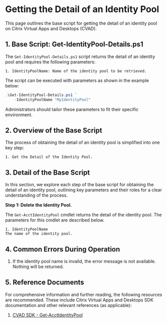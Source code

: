 # Getting the Detail of an Identity Pool

This page outlines the base script for getting the detail of an identity pool on Citrix Virtual Apps and Desktops (CVAD). 



## 1. Base Script: Get-IdentityPool-Details.ps1

The `Get-IdentityPool-Details.ps1` script returns the detail of an identity pool and requires the following parameters:

    1. IdentityPoolName: Name of the identity pool to be retrieved.
    
The script can be executed with parameters as shown in the example below:

```powershell
.\Get-IdentityPool-Details.ps1 `
    -IdentityPoolName "MyIdentityPool"
```

Administrators should tailor these parameters to fit their specific environment.



## 2. Overview of the Base Script

The process of obtaining the detail of an identity pool is simplified into one key step:

    1. Get the Detail of the Identity Pool.



## 3. Detail of the Base Script

In this section, we explore each step of the base script for obtaining the detail of an identity pool, outlining key parameters and their roles for a clear understanding of the process.

**Step 1: Delete the Identity Pool.**

The `Get-AcctIdentityPool` cmdlet returns the detail of the identity pool. The parameters for this cmdlet are described below.
    
    1. IdentityPoolName
    The name of the identity pool.


## 4. Common Errors During Operation

1. If the identity pool name is invalid, the error message is not available. Nothing will be returned.


## 5. Reference Documents

For comprehensive information and further reading, the following resources are recommended. These include Citrix Virtual Apps and Desktops SDK documentation and other relevant references (as applicable):

1. [CVAD SDK - Get-AcctIdentityPool](https://developer-docs.citrix.com/en-us/citrix-virtual-apps-desktops-sdk/current-release/ADIdentity/Get-AcctIdentityPool.html)


